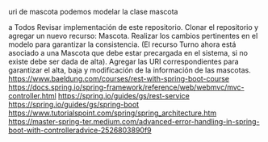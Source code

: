 uri de mascota
podemos modelar la clase mascota


  a  Todos
Revisar implementación de este repositorio. 
Clonar el repositorio y agregar un nuevo recurso: Mascota. 
Realizar los cambios pertinentes en el modelo para garantizar la consistencia. (El recurso Turno ahora está asociado a una Mascota que debe estar precargada en el sistema, si no existe debe ser dada de alta). 
Agregar las URI correspondientes para garantizar el alta, baja y modificación de la información de las mascotas.
https://www.baeldung.com/courses/rest-with-spring-boot-course 
https://docs.spring.io/spring-framework/reference/web/webmvc/mvc-controller.html 
https://spring.io/guides/gs/rest-service 
https://spring.io/guides/gs/spring-boot 
https://www.tutorialspoint.com/spring/spring_architecture.htm https://master-spring-ter.medium.com/advanced-error-handling-in-spring-boot-with-controlleradvice-2526803890f9

